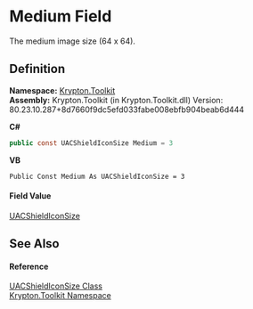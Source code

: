 # Medium Field


The medium image size (64 x 64).



## Definition
**Namespace:** <a href="79d2eac2-21f4-54ff-7552-b20c33c30600.md">Krypton.Toolkit</a>  
**Assembly:** Krypton.Toolkit (in Krypton.Toolkit.dll) Version: 80.23.10.287+8d7660f9dc5efd033fabe008ebfb904beab6d444

**C#**
``` C#
public const UACShieldIconSize Medium = 3
```
**VB**
``` VB
Public Const Medium As UACShieldIconSize = 3
```



#### Field Value
<a href="76f173c6-e6e1-c258-7c9e-e5880daae6f2.md">UACShieldIconSize</a>

## See Also


#### Reference
<a href="76f173c6-e6e1-c258-7c9e-e5880daae6f2.md">UACShieldIconSize Class</a>  
<a href="79d2eac2-21f4-54ff-7552-b20c33c30600.md">Krypton.Toolkit Namespace</a>  
